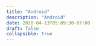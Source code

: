 ```yaml
---
title: "Android"
description: "Android"
date: 2020-04-13T05:09:30-07:00
draft: false
collapsible: true
---
```

